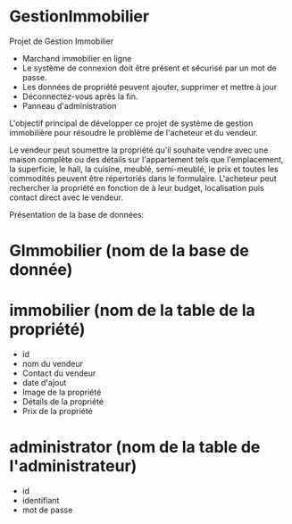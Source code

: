 # GestionImmobilier
Projet de Gestion Immobilier
- Marchand immobilier en ligne
- Le système de connexion doit être présent et sécurisé par un mot de passe.
- Les données de propriété peuvent ajouter, supprimer et mettre à jour
- Déconnectez-vous après la fin.
- Panneau d'administration

L'objectif principal de développer ce projet de système de gestion immobilière pour résoudre le problème de l'acheteur et du vendeur.

Le vendeur peut soumettre la propriété qu'il souhaite vendre avec une maison complète ou des détails sur l'appartement tels que l'emplacement, la superficie, le hall, la cuisine, meublé, semi-meublé, le prix et toutes les commodités peuvent être répertoriés dans le formulaire. L'acheteur peut rechercher la propriété en fonction de à leur budget, localisation puis contact direct avec le vendeur.

Présentation de la base de données:
# GImmobilier (nom de la base de donnée)
# immobilier (nom de la table de la propriété)
- id
- nom du vendeur
- Contact du vendeur
- date d'ajout
- Image de la propriété
- Détails de la propriété
- Prix de la propriété
# administrator (nom de la table de l'administrateur)
- id
- identifiant
- mot de passe

